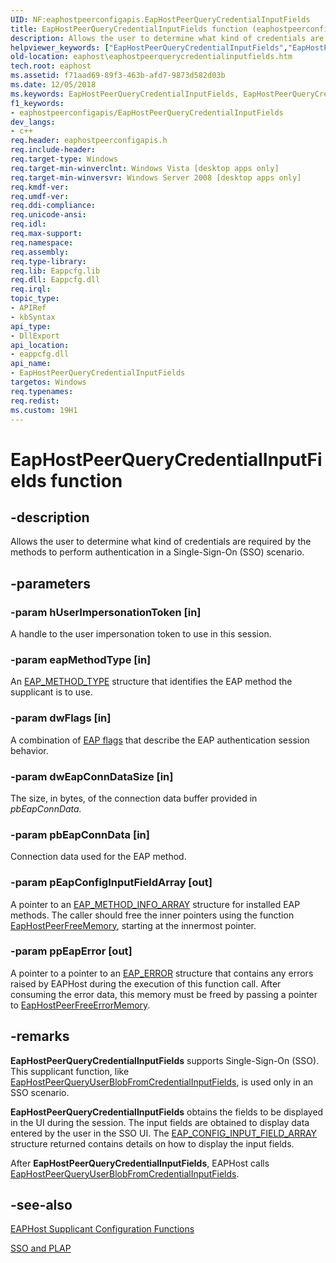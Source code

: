 ```yaml
---
UID: NF:eaphostpeerconfigapis.EapHostPeerQueryCredentialInputFields
title: EapHostPeerQueryCredentialInputFields function (eaphostpeerconfigapis.h)
description: Allows the user to determine what kind of credentials are required by the methods to perform authentication in a Single-Sign-On (SSO) scenario.
helpviewer_keywords: ["EapHostPeerQueryCredentialInputFields","EapHostPeerQueryCredentialInputFields function [EAPHost]","eaphost.eaphostpeerquerycredentialinputfields","eaphostpeerconfigapis/EapHostPeerQueryCredentialInputFields"]
old-location: eaphost\eaphostpeerquerycredentialinputfields.htm
tech.root: eaphost
ms.assetid: f71aad69-89f3-463b-afd7-9873d582d03b
ms.date: 12/05/2018
ms.keywords: EapHostPeerQueryCredentialInputFields, EapHostPeerQueryCredentialInputFields function [EAPHost], eaphost.eaphostpeerquerycredentialinputfields, eaphostpeerconfigapis/EapHostPeerQueryCredentialInputFields
f1_keywords:
- eaphostpeerconfigapis/EapHostPeerQueryCredentialInputFields
dev_langs:
- c++
req.header: eaphostpeerconfigapis.h
req.include-header: 
req.target-type: Windows
req.target-min-winverclnt: Windows Vista [desktop apps only]
req.target-min-winversvr: Windows Server 2008 [desktop apps only]
req.kmdf-ver: 
req.umdf-ver: 
req.ddi-compliance: 
req.unicode-ansi: 
req.idl: 
req.max-support: 
req.namespace: 
req.assembly: 
req.type-library: 
req.lib: Eappcfg.lib
req.dll: Eappcfg.dll
req.irql: 
topic_type:
- APIRef
- kbSyntax
api_type:
- DllExport
api_location:
- eappcfg.dll
api_name:
- EapHostPeerQueryCredentialInputFields
targetos: Windows
req.typenames: 
req.redist: 
ms.custom: 19H1
---
```


# EapHostPeerQueryCredentialInputFields function


## -description


Allows the user to determine what kind of credentials are required by the methods  to perform authentication  in a Single-Sign-On (SSO) scenario.


## -parameters




### -param hUserImpersonationToken [in]

A handle to the user impersonation token to use in this session.


### -param eapMethodType [in]

An <a href="https://docs.microsoft.com/windows/desktop/api/eaptypes/ns-eaptypes-eap_method_type">EAP_METHOD_TYPE</a> structure that identifies the EAP method the supplicant is to use. 


### -param dwFlags [in]

A combination of [EAP flags](/windows/win32/eaphost/eap-method-flags) that describe the  EAP authentication session behavior.


### -param dwEapConnDataSize [in]

The size, in bytes, of the connection data buffer provided in <i>pbEapConnData.</i>


### -param pbEapConnData [in]

Connection data used for the EAP method. 


### -param pEapConfigInputFieldArray [out]

A pointer  to an <a href="https://docs.microsoft.com/windows/desktop/api/eaptypes/ns-eaptypes-eap_method_info_array">EAP_METHOD_INFO_ARRAY</a> structure for installed EAP methods. The caller should free the inner pointers
                using the function <a href="https://docs.microsoft.com/previous-versions/windows/desktop/api/eaphostpeerconfigapis/nf-eaphostpeerconfigapis-eaphostpeerfreememory">EapHostPeerFreeMemory</a>, starting at the innermost pointer.


### -param ppEapError [out]

 
A pointer to a pointer to an <a href="https://docs.microsoft.com/windows/desktop/api/eaptypes/ns-eaptypes-eap_error">EAP_ERROR</a> structure that contains any errors raised by EAPHost during  the execution of this function call. After consuming the error data, this memory must be freed by passing a pointer to <a href="https://docs.microsoft.com/previous-versions/windows/desktop/api/eaphostpeerconfigapis/nf-eaphostpeerconfigapis-eaphostpeerfreeerrormemory">EapHostPeerFreeErrorMemory</a>.


## -remarks



<b>EapHostPeerQueryCredentialInputFields</b> supports Single-Sign-On (SSO).  This supplicant function, like <a href="https://docs.microsoft.com/previous-versions/windows/desktop/api/eapmethodpeerapis/nf-eapmethodpeerapis-eappeerqueryuserblobfromcredentialinputfields">EapHostPeerQueryUserBlobFromCredentialInputFields</a>, is used only in an SSO scenario.

<b>EapHostPeerQueryCredentialInputFields</b> obtains the fields to be displayed in the UI during the session. The input fields are obtained to display data entered by the user in the SSO UI. The <a href="https://docs.microsoft.com/windows/desktop/api/eaptypes/ns-eaptypes-eap_config_input_field_array">EAP_CONFIG_INPUT_FIELD_ARRAY</a> structure returned contains details on how to display the input fields.

After <b>EapHostPeerQueryCredentialInputFields</b>, EAPHost calls <a href="https://docs.microsoft.com/previous-versions/windows/desktop/api/eaphostpeerconfigapis/nf-eaphostpeerconfigapis-eaphostpeerqueryuserblobfromcredentialinputfields">EapHostPeerQueryUserBlobFromCredentialInputFields</a>.




## -see-also




[EAPHost Supplicant Configuration Functions](/windows/win32/eaphost/eap-host-supplicant-configuration-functions)



[SSO and PLAP](/windows/win32/eaphost/understanding-sso-and-plap)
 

 


